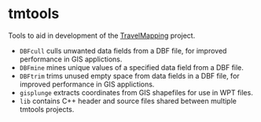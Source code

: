 # tmtools

Tools to aid in development of the [TravelMapping](https://github.com/TravelMapping/) project.
* `DBFcull` culls unwanted data fields from a DBF file, for improved performance in GIS applictions.
* `DBFmine` mines unique values of a specified data field from a DBF file.
* `DBFtrim` trims unused empty space from data fields in a DBF file, for improved performance in GIS applictions.
* `gisplunge` extracts coordinates from GIS shapefiles for use in WPT files.
* `lib` contains C++ header and source files shared between multiple tmtools projects.
